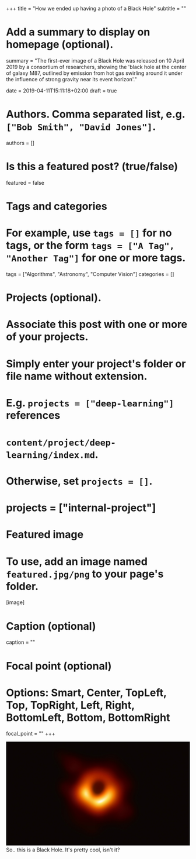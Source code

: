 +++
title = "How we ended up having a photo of a Black Hole"
subtitle = ""

# Add a summary to display on homepage (optional).
summary = "The first-ever image of a Black Hole was released on 10 April 2019 by a consortium of researchers, showing the 'black hole at the center of galaxy M87, outlined by emission from hot gas swirling around it under the influence of strong gravity near its event horizon'."

date = 2019-04-11T15:11:18+02:00
draft = true

# Authors. Comma separated list, e.g. `["Bob Smith", "David Jones"]`.
authors = []

# Is this a featured post? (true/false)
featured = false

# Tags and categories
# For example, use `tags = []` for no tags, or the form `tags = ["A Tag", "Another Tag"]` for one or more tags.
tags = ["Algorithms", "Astronomy", "Computer Vision"]
categories = []

# Projects (optional).
#   Associate this post with one or more of your projects.
#   Simply enter your project's folder or file name without extension.
#   E.g. `projects = ["deep-learning"]` references 
#   `content/project/deep-learning/index.md`.
#   Otherwise, set `projects = []`.
# projects = ["internal-project"]

# Featured image
# To use, add an image named `featured.jpg/png` to your page's folder. 
[image]
  # Caption (optional)
  caption = ""

  # Focal point (optional)
  # Options: Smart, Center, TopLeft, Top, TopRight, Left, Right, BottomLeft, Bottom, BottomRight
  focal_point = ""
+++

<img src="black-hole.jpg" alt="black-hole.jpg"/>
So.. this is a Black Hole. It's pretty cool, isn't it?

